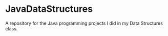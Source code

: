 # JavaDataStructures
A repository for the Java programming projects I did in my Data Structures class.
